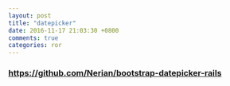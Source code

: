 ```yaml
---
layout: post
title: "datepicker"
date: 2016-11-17 21:03:30 +0800
comments: true
categories: ror
---
```

### https://github.com/Nerian/bootstrap-datepicker-rails
